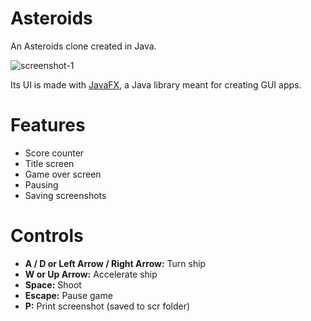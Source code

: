 # Asteroids
An Asteroids clone created in Java.

![screenshot-1](https://github.com/user-attachments/assets/956e53dd-eebd-4595-8f2c-79d55061fcf0)

Its UI is made with [JavaFX](https://openjfx.io/), a Java library meant for creating GUI apps.

# Features
- Score counter
- Title screen
- Game over screen
- Pausing
- Saving screenshots

# Controls
- **A / D or Left Arrow / Right Arrow:** Turn ship
- **W or Up Arrow:** Accelerate ship
- **Space:** Shoot
- **Escape:** Pause game
- **P:** Print screenshot (saved to scr folder)
